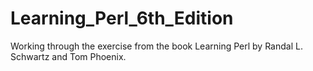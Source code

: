 # Learning_Perl_6th_Edition
Working through the exercise from the book Learning Perl by Randal L. Schwartz and Tom Phoenix.
